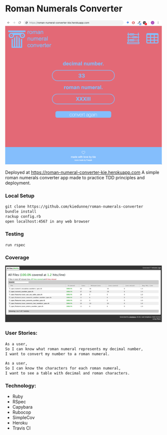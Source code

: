 
# Roman Numerals Converter

![Screenshot](app_view.png)

Deployed at https://roman-numeral-converter-kie.herokuapp.com
A simple roman numerals converter app made to practice TDD principles and deployment. 

### Local Setup

```
git clone https://github.com/kiedunne/roman-numerals-converter
bundle install
rackup config.rb
open localhost:4567 in any web browser
```

### Testing

```
run rspec
```

### Coverage

![Screenshot](coverage.png)

### User Stories:

```
As a user,
So I can know what roman numeral represents my decimal number,
I want to convert my number to a roman numeral.
```

```
As a user,
So I can know the characters for each roman numeral,
I want to see a table with decimal and roman characters.
```

### Technology:

* Ruby
* RSpec
* Capybara
* Rubocop
* SimpleCov
* Heroku
* Travis CI
